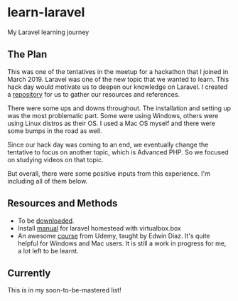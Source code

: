 # learn-laravel
My Laravel learning journey

## The Plan
This was one of the tentatives in the meetup for a hackathon that I joined in March 2019. Laravel was one of the new topic that we wanted to learn. This hack day would motivate us to deepen our knowledge on Laravel. I created a [repository](https://github.com/sisterhood-full-stack-dev/full-stack-journey/blob/master/README.md) for us to gather our resources and references.

There were some ups and downs throughout. The installation and setting up was the most problematic part. Some were using Windows, others were using Linux distros as their OS. I used a Mac OS myself and there were some bumps in the road as well.

Since our hack day was coming to an end, we eventually change the tentative to focus on another topic, which is Advanced PHP. So we focused on studying videos on that topic.

But overall, there were some positive inputs from this experience. I'm including all of them below.


## Resources and Methods
- To be [downloaded](https://app.vagrantup.com/laravel/boxes/homestead/versions/7.1.0/providers/virtualbox.box).
- Install [manual](https://stackoverflow.com/questions/48869730/install-manual-for-laravel-homestead-with-virtualbox-box) for laravel homestead with virtualbox.box
- An awesome [course](https://www.udemy.com/php-with-laravel-for-beginners-become-a-master-in-laravel/) from Udemy, taught by Edwin Diaz. It's quite helpful for Windows and Mac users. It is still a work in progress for me, a lot left to be learnt.


## Currently
This is in my soon-to-be-mastered list!
